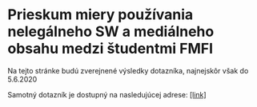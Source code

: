 <!DOCTYPE html>
<html>
    <head>
        <meta charset="UTF-8">
    </head>
    <body>
        <h1>Prieskum miery používania nelegálneho SW a mediálneho obsahu medzi študentmi FMFI</h1>
<!--        <h2>Autori:</h2>
        Alena Poláchová, Lenka Stúpalová, Martin Sýkora-->
        <p>Na tejto stránke budú zverejnené výsledky dotazníka, najnejskôr však do 5.6.2020</p>
        <p>Samotný dotazník je dostupný na nasledujúcej adrese: <a href="">[link]</a></p>

